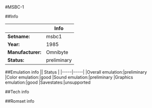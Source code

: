 #MSBC-1

##Info

||Info|
|-----|-----|
|**Setname:**|msbc1
|**Year:**|1985
|**Manufacturer:**|Omnibyte
|**Status:**|preliminary

##Emulation info
|| Status |
|-----|-----|
|Overall emulation:|preliminary
|Color emulation:|good
|Sound emulation:|preliminary
|Graphics emulation:|good
|Savestates:|unsupported

##Tech info

##Romset info

<!--- START OF EDITED COMMENT DO NOT TOUCH TEXT ABOVE-->

